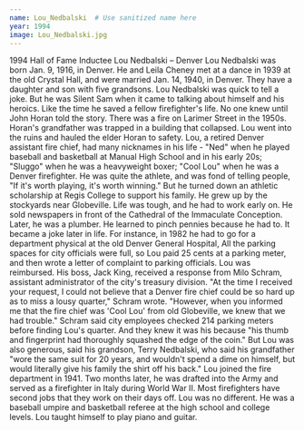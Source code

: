 ```yaml
---
name: Lou_Nedbalski  # Use sanitized name here
year: 1994
image: Lou_Nedbalski.jpg
---
```


1994 Hall of Fame Inductee Lou Nedbalski – Denver
Lou Nedbalski was born Jan. 9, 1916, in Denver. He and Leila Cheney met at a dance in 1939 at the
old Crystal Hall, and were married Jan. 14, 1940, in Denver. They have a daughter and son with five
grandsons.
Lou Nedbalski was quick to tell a joke. But he was Silent Sam when it came to talking about himself
and his heroics. Like the time he saved a fellow firefighter's life. No one knew until John Horan told
the story. There was a fire on Larimer Street in the 1950s. Horan's grandfather was trapped in a
building that collapsed. Lou went into the ruins and hauled the elder Horan to safety.
Lou, a retired Denver assistant fire chief, had many nicknames in his life - "Ned" when he played
baseball and basketball at Manual High School and in his early 20s; "Sluggo" when he was a
heavyweight boxer; "Cool Lou" when he was a Denver firefighter.
He was quite the athlete, and was fond of telling people, "If it's worth playing, it's worth winning."
But he turned down an athletic scholarship at Regis College to support his family.
He grew up by the stockyards near Globeville. Life was tough, and he had to work early on. He sold
newspapers in front of the Cathedral of the Immaculate Conception. Later, he was a plumber.
He learned to pinch pennies because he had to. It became a joke later in life.
For instance, in 1982 he had to go for a department physical at the old Denver General Hospital, All
the parking spaces for city officials were full, so Lou paid 25 cents at a parking meter, and then
wrote a letter of complaint to parking officials. Lou was reimbursed. His boss, Jack King, received a
response from Milo Schram, assistant administrator of the city's treasury division. "At the time I
received your request, I could not believe that a Denver fire chief could be so hard up as to miss a
lousy quarter," Schram wrote.
"However, when you informed me that the fire chief was 'Cool Lou' from old Globeville, we knew
that we had trouble." Schram said city employees checked 214 parking meters before finding Lou's
quarter. And they knew it was his because "his thumb and fingerprint had thoroughly squashed the
edge of the coin."
But Lou was also generous, said his grandson, Terry Nedbalski, who said his grandfather "wore the
same suit for 20 years, and wouldn't spend a dime on himself, but would literally give his family the
shirt off his back."
Lou joined the fire department in 1941. Two months later, he was drafted into the Army and served
as a firefighter in Italy during World War II. Most firefighters have second jobs that they work on
their days off. Lou was no different. He was a baseball umpire and basketball referee at the high
school and college levels. Lou taught himself to play piano and guitar.